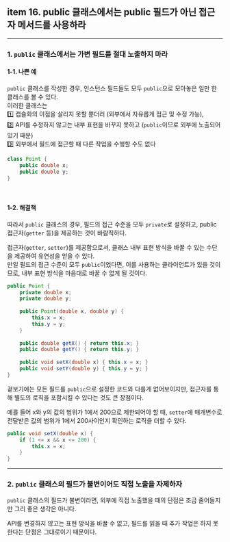 ## item 16. public 클래스에서는 public 필드가 아닌 접근자 메서드를 사용하라

---

### 1. `public` 클래스에서는 가변 필드를 절대 노출하지 마라

#### 1-1. 나쁜 예
`public` 클래스를 작성한 경우, 인스턴스 필드들도 모두 `public`으로 모아놓은 일만 한 클래스를 볼 수 있다.  
이러한 클래스는   
1️⃣ 캡슐화의 이점을 살리지 못할 뿐더러 (외부에서 자유롭게 접근 및 수정 가능),  
2️⃣ API를 수정하지 않고는 내부 표현을 바꾸지 못하고 (`public`이므로 외부에 노출되어있기 때문)  
3️⃣ 외부에서 필드에 접근할 때 다른 작업을 수행할 수도 없다

```java
class Point {
    public double x;
    public double y;
}
```

<br>

#### 1-2. 해결책
따라서 `public` 클래스의 경우, 필드의 접근 수준을 모두 `private`로 설정하고, public 접근자(`getter` 등)을 제공하는 것이 바람직하다.  

접근자(`getter`, `setter`)를 제공함으로서, 클래스 내부 표현 방식을 바꿀 수 있는 수단을 제공하여 유연성을 얻을 수 있다.  
만일 필드의 접근 수준이 모두 `public`이었다면, 이를 사용하는 클라이언트가 있을 것이므로, 내부 표현 방식을 마음대로 바꿀 수 없게 될 것이다.

```java
public Point {
    private double x;
    private double y;
    
    public Point(double x, double y) {
        this.x = x;
        this.y = y;
    }
    
    public double getX() { return this.x; }
    public double getY() { return this.y; }
    
    public void setX(double x) { this.x = x; }
    public void setY(double y) { this.y = y; }
}
```

겉보기에는 모든 필드를 `public`으로 설정한 코드와 다를게 없어보이지만, 접근자를 통해 별도의 로직을 포함시킬 수 있다는 것도 큰 장점이다.  

예를 들어 x와 y의 값의 범위가 1에서 200으로 제한되어야 할 때, `setter`에 매개변수로 전달받은 값의 범위가 1에서 200사이인지 확인하는 로직을 더할 수 있다.  
```java
public void setX(double x) {
    if (1 <= x && x <= 200) {
        this.x = x;
    }
}
```

---

### 2. `public` 클래스의 필드가 불변이어도 직접 노출을 자제하자
`public` 클래스의 필드가 불변이라면, 외부에 직접 노출했을 때의 단점은 조금 줄어들지만 그리 좋은 생각은 아니다.

API를 변경하지 않고는 표현 방식을 바꿀 수 없고, 필드를 읽을 때 추가 작업은 하지 못한다는 단점은 그대로이기 때문이다.







